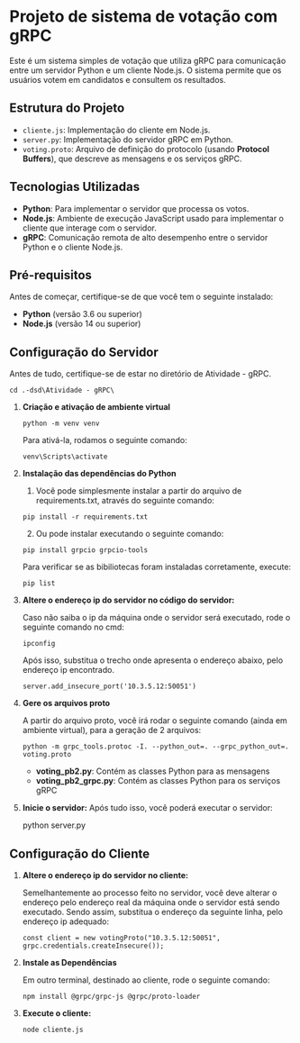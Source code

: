 # Projeto de sistema de votação com gRPC

Este é um sistema simples de votação que utiliza gRPC para comunicação entre um servidor Python e um cliente Node.js. O sistema permite que os usuários votem em candidatos e consultem os resultados.

## Estrutura do Projeto

- `cliente.js`: Implementação do cliente em Node.js.
- `server.py`: Implementação do servidor gRPC em Python.
- `voting.proto`: Arquivo de definição do protocolo (usando **Protocol Buffers**), que descreve as mensagens e os serviços gRPC. 

## Tecnologias Utilizadas

- **Python**: Para implementar o servidor que processa os votos.
- **Node.js**: Ambiente de execução JavaScript usado para implementar o cliente que interage com o servidor.
- **gRPC**: Comunicação remota de alto desempenho entre o servidor Python e o cliente Node.js.

## Pré-requisitos

Antes de começar, certifique-se de que você tem o seguinte instalado:

- **Python** (versão 3.6 ou superior)
- **Node.js** (versão 14 ou superior)

## Configuração do Servidor

Antes de tudo, certifique-se de estar no diretório de Atividade - gRPC.
```
cd .-dsd\Atividade - gRPC\
```

1. **Criação e ativação de ambiente virtual**
    ```
    python -m venv venv
    ```
    Para ativá-la, rodamos o seguinte comando:
    ```
    venv\Scripts\activate
    ```

2. **Instalação das dependências do Python**
    1. Você pode simplesmente instalar a partir do arquivo de requirements.txt, através do seguinte comando:
    ```
    pip install -r requirements.txt
    ```
    2. Ou pode instalar executando o seguinte comando:
    ```
    pip install grpcio grpcio-tools
    ```
    Para verificar se as bibiliotecas foram instaladas corretamente, execute:
    ```
    pip list 
    ```

2. **Altere o endereço ip do servidor no código do servidor:**
   
    Caso não saiba o ip da máquina onde o servidor será executado, rode o seguinte comando no cmd:
    ```
    ipconfig
    ```
    Após isso, substitua o trecho onde apresenta o endereço abaixo, pelo endereço ip encontrado.
    ```
    server.add_insecure_port('10.3.5.12:50051') 
    ```
3. **Gere os arquivos proto**

    A partir do arquivo proto, você irá rodar o seguinte comando (ainda em ambiente virtual), para a geração de 2 arquivos:
    ```
    python -m grpc_tools.protoc -I. --python_out=. --grpc_python_out=. voting.proto
    ```
    - **voting_pb2.py**: Contém as classes Python para as mensagens
    - **voting_pb2_grpc.py**: Contém as classes Python para os serviços gRPC

5. **Inicie o servidor:**
    Após tudo isso, você poderá executar o servidor:

    python server.py

## Configuração do Cliente

1. **Altere o endereço ip do servidor no cliente:**
   
    Semelhantemente ao processo feito no servidor, você deve alterar o endereço pelo endereço real da máquina onde o servidor está sendo executado.
    Sendo assim, substitua o endereço da seguinte linha, pelo endereço ip adequado:
    ```    
    const client = new votingProto("10.3.5.12:50051", grpc.credentials.createInsecure());
    ```

2. **Instale as Dependências**

    Em outro terminal, destinado ao cliente, rode o seguinte comando:
    ```
    npm install @grpc/grpc-js @grpc/proto-loader
    ```

3. **Execute o cliente:**
    ```
    node cliente.js
    ```
 
